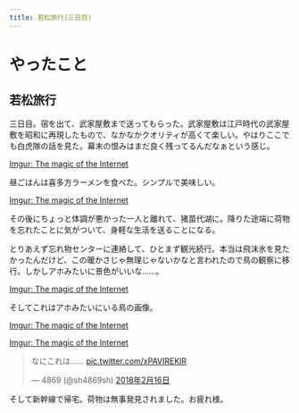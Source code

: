 ```yaml
---
title: 若松旅行(三日目)
---
```

 
<script async src="//cdn.embedly.com/widgets/platform.js"></script>

# やったこと

## 若松旅行

三日目。宿を出て、武家屋敷まで送ってもらった。武家屋敷は江戸時代の武家屋敷を昭和に再現したもので、なかなかクオリティが高くて楽しい。やはりここでも白虎隊の話を見た。幕末の恨みはまだ良く残ってるんだなぁという感じ。

<a href="https://imgur.com/Rjs6NIV" class="embedly-card">Imgur: The magic of the Internet</a>

昼ごはんは喜多方ラーメンを食べた。シンプルで美味しい。

<a href="https://imgur.com/NMYLRsF" class="embedly-card">Imgur: The magic of the Internet</a>

その後にちょっと体調が悪かった一人と離れて、猪苗代湖に。降りた途端に荷物を忘れたことに気がついて、身軽な生活を送ることになる。

とりあえず忘れ物センターに連絡して、ひとまず観光続行。本当は飛沫氷を見たかったんだけど、この暖かさじゃ無理じゃないかなと言われたので鳥の観察に移行。しかしアホみたいに景色がいいな……。

<a href="https://imgur.com/hj2jsBP" class="embedly-card">Imgur: The magic of the Internet</a>

そしてこれはアホみたいにいる鳥の画像。

<a href="https://imgur.com/rS72ttf" class="embedly-card">Imgur: The magic of the Internet</a>

<a href="https://imgur.com/P9p0wEw" class="embedly-card">Imgur: The magic of the Internet</a>

<blockquote class="twitter-tweet" data-lang="ja"><p lang="ja" dir="ltr">なにこれは...... <a href="https://t.co/xPAVIREKlR">pic.twitter.com/xPAVIREKlR</a></p>&mdash; 4869 (@sh4869sh) <a href="https://twitter.com/sh4869sh/status/964372725266448384?ref_src=twsrc%5Etfw">2018年2月16日</a></blockquote>
<script async src="https://platform.twitter.com/widgets.js" charset="utf-8"></script>

そして新幹線で帰宅。荷物は無事発見されました。お疲れ様。
